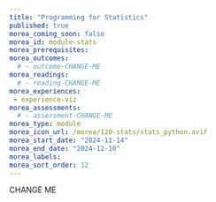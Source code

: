 ```yaml
---
title: "Programming for Statistics"
published: true
morea_coming_soon: false
morea_id: module-stats
morea_prerequisites:
morea_outcomes:
  # - outcome-CHANGE-ME
morea_readings:
  # - reading-CHANGE-ME
morea_experiences:
 - experience-viz
morea_assessments:
  # - assessment-CHANGE-ME
morea_type: module
morea_icon_url: /morea/120-stats/stats_python.avif
morea_start_date: "2024-11-14"
morea_end_date: "2024-12-10"
morea_labels:
morea_sort_order: 12
---
```


CHANGE ME
